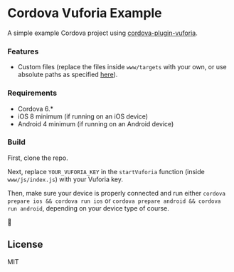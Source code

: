 # Cordova Vuforia Example

A simple example Cordova project using [cordova-plugin-vuforia](https://github.com/thisisbd/cordova-plugin-vuforia).

### Features

* Custom files (replace the files inside `www/targets` with your own, or use absolute paths as specified [here](https://github.com/mattrayner/cordova-plugin-vuforia#configxml)).

### Requirements

* Cordova 6.* 
* iOS 8 minimum (if running on an iOS device) 
* Android 4 minimum (if running on an Android device)

### Build

First, clone the repo.

Next, replace `YOUR_VUFORIA_KEY` in the `startVuforia` function (inside `www/js/index.js`) with your Vuforia key.

Then, make sure your device is properly connected and run either `cordova prepare ios && cordova run ios` or `cordova prepare android && cordova run android`, depending on your device type of course.

:tada:
 
## License

MIT